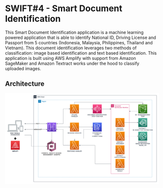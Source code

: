 # SWIFT#4 - Smart Document Identification

This Smart Document Identification application is a machine learning powered application that is able to identify National ID, Driving License and Passport from 5 countries (Indonesia, Malaysia, Philippines, Thailand and Vietnam). This document identification leverages two methods of classification: image based identification and text based identification. This application is built using AWS Amplify with support from Amazon SageMaker and Amazon Textract works under the hood to classify uploaded images.

## Architecture

![Architecture](images/swift-architecture.png)
